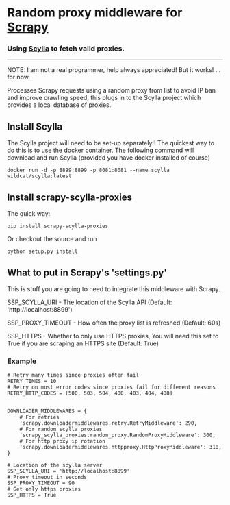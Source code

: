 # Random proxy middleware for [Scrapy](http://scrapy.org/)

### Using [Scylla](https://github.com/imWildCat/scylla) to fetch valid proxies.

<hr>

NOTE: I am not a real programmer, help always appreciated! But it works! ... for now.

Processes Scrapy requests using a random proxy from list to avoid IP ban and
improve crawling speed, this plugs in to the Scylla project which provides a local database of proxies.

## Install Scylla

The Scylla project will need to be set-up separately!! The quickest way to do this is to use the docker container. The following command will download and run Scylla (provided you have docker installed of course)

    docker run -d -p 8899:8899 -p 8081:8081 --name scylla wildcat/scylla:latest

## Install scrapy-scylla-proxies

The quick way:

    pip install scrapy-scylla-proxies

Or checkout the source and run

    python setup.py install

## What to put in Scrapy's 'settings.py'

This is stuff you are going to need to integrate this middleware with Scrapy.

SSP_SCYLLA_URI - The location of the Scylla API (Default: 'http://localhost:8899')

SSP_PROXY_TIMEOUT - How often the proxy list is refreshed (Default: 60s)

SSP_HTTPS - Whether to only use HTTPS proxies, You will need this set to True if you are scraping an HTTPS site (Default: True)

### Example

    # Retry many times since proxies often fail
    RETRY_TIMES = 10
    # Retry on most error codes since proxies fail for different reasons
    RETRY_HTTP_CODES = [500, 503, 504, 400, 403, 404, 408]


    DOWNLOADER_MIDDLEWARES = {
        # For retries
        'scrapy.downloadermiddlewares.retry.RetryMiddleware': 290,
        # For random scylla proxies
        'scrapy_scylla_proxies.random_proxy.RandomProxyMiddleware': 300,
        # For http proxy ip rotation
        'scrapy.downloadermiddlewares.httpproxy.HttpProxyMiddleware': 310,
    }

    # Location of the scylla server
    SSP_SCYLLA_URI = 'http://localhost:8899'
    # Proxy timeout in seconds
    SSP_PROXY_TIMEOUT = 90
    # Get only https proxies
    SSP_HTTPS = True
